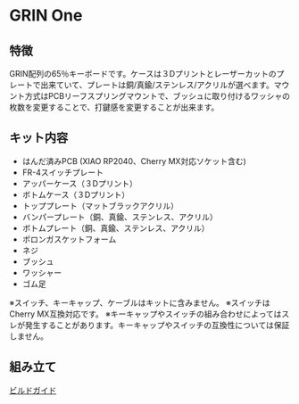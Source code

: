 # GRIN One

## 特徴
GRIN配列の65％キーボードです。ケースは３Dプリントとレーザーカットのプレートで出来ていて、プレートは銅/真鍮/ステンレス/アクリルが選べます。マウント方式はPCBリーフスプリングマウントで、ブッシュに取り付けるワッシャの枚数を変更することで、打鍵感を変更することが出来ます。

## キット内容
* はんだ済みPCB (XIAO RP2040、Cherry MX対応ソケット含む)
* FR-4スイッチプレート
* アッパーケース（３Dプリント）
* ボトムケース（３Dプリント）
* トッププレート（マットブラックアクリル）
* バンパープレート（銅、真鍮、ステンレス、アクリル）
* ボトムプレート（銅、真鍮、ステンレス、アクリル）
* ポロンガスケットフォーム
* ネジ
* ブッシュ
* ワッシャー
* ゴム足

※スイッチ、キーキャップ、ケーブルはキットに含みません。
※スイッチはCherry MX互換対応です。
※キーキャップやスイッチの組み合わせによってはスレが発生することがあります。キーキャップやスイッチの互換性については保証しません。

## 組み立て
[ビルドガイド](https://policium.github.io/grin_one/)
